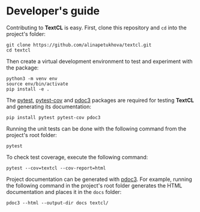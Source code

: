 
# Developer's guide

Contributing to **TextCL** is easy. First, clone this repository and `cd` into the project's folder:

```text
git clone https://github.com/alinapetukhova/textcl.git
cd textcl
```

Then create a virtual development environment to test and experiment with the package:

```text
python3 -m venv env
source env/bin/activate
pip install -e .
```

The [pytest](https://docs.pytest.org/en/stable/), [pytest-cov](https://pypi.org/project/pytest-cov/) and [pdoc3](https://pdoc3.github.io/pdoc/) packages are required for testing **TextCL** and generating its documentation:

```text
pip install pytest pytest-cov pdoc3
```

Running the unit tests can be done with the following command from the project's root folder:

```text
pytest
```

To check test coverage, execute the following command:

```text
pytest --cov=textcl --cov-report=html
```

Project documentation can be generated with [pdoc3](https://pdoc3.github.io/pdoc/). For example, running the following command in the project's root folder generates the HTML documentation and places it in the `docs` folder:

```text
pdoc3 --html --output-dir docs textcl/
```

